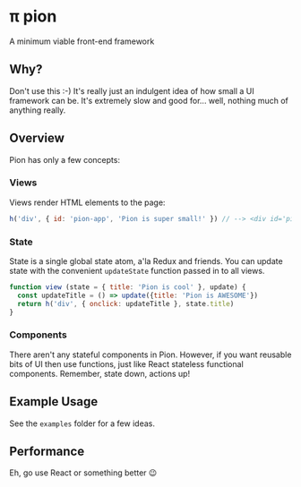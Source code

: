# ‎π pion

A minimum viable front-end framework

## Why?

Don't use this :-) It's really just an indulgent idea of how small a UI framework can be. It's extremely slow and good for... well, nothing much of anything really.

## Overview

Pion has only a few concepts:

### Views

Views render HTML elements to the page:

```javascript
h('div', { id: 'pion-app', 'Pion is super small!' }) // --> <div id='pion-app'>Pion is super small</div> 
```

### State

State is a single global state atom, a'la Redux and friends. You can update state with the convenient `updateState` function passed in to all views.

```javascript
function view (state = { title: 'Pion is cool' }, update) {
  const updateTitle = () => update({title: 'Pion is AWESOME'})
  return h('div', { onclick: updateTitle }, state.title)
}
```

### Components

There aren't any stateful components in Pion. However, if you want reusable bits of UI then use functions, just like React stateless functional components. Remember, state down, actions up!

## Example Usage

See the `examples` folder for a few ideas.

## Performance

Eh, go use React or something better :wink:
